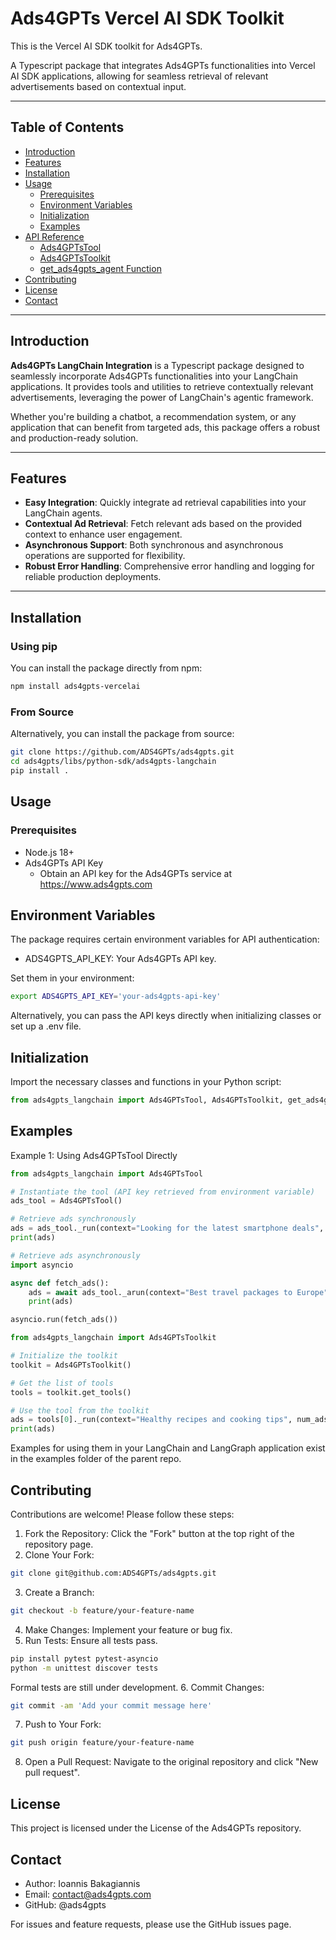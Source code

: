 # Ads4GPTs Vercel AI SDK Toolkit

This is the Vercel AI SDK toolkit for Ads4GPTs.

A Typescript package that integrates Ads4GPTs functionalities into Vercel AI SDK applications, allowing for seamless retrieval of relevant advertisements based on contextual input.

---

## Table of Contents

-   [Introduction](#introduction)
-   [Features](#features)
-   [Installation](#installation)
-   [Usage](#usage)
    -   [Prerequisites](#prerequisites)
    -   [Environment Variables](#environment-variables)
    -   [Initialization](#initialization)
    -   [Examples](#examples)
-   [API Reference](#api-reference)
    -   [Ads4GPTsTool](#ads4gptstool)
    -   [Ads4GPTsToolkit](#ads4gptstoolkit)
    -   [get_ads4gpts_agent Function](#get_ads4gpts_agent-function)
-   [Contributing](#contributing)
-   [License](#license)
-   [Contact](#contact)

---

## Introduction

**Ads4GPTs LangChain Integration** is a Typescript package designed to seamlessly incorporate Ads4GPTs functionalities into your LangChain applications. It provides tools and utilities to retrieve contextually relevant advertisements, leveraging the power of LangChain's agentic framework.

Whether you're building a chatbot, a recommendation system, or any application that can benefit from targeted ads, this package offers a robust and production-ready solution.

---

## Features

-   **Easy Integration**: Quickly integrate ad retrieval capabilities into your LangChain agents.
-   **Contextual Ad Retrieval**: Fetch relevant ads based on the provided context to enhance user engagement.
-   **Asynchronous Support**: Both synchronous and asynchronous operations are supported for flexibility.
-   **Robust Error Handling**: Comprehensive error handling and logging for reliable production deployments.

---

## Installation

### Using pip

You can install the package directly from npm:

```bash
npm install ads4gpts-vercelai
```

### From Source

Alternatively, you can install the package from source:

```bash
git clone https://github.com/ADS4GPTs/ads4gpts.git
cd ads4gpts/libs/python-sdk/ads4gpts-langchain
pip install .
```

## Usage

### Prerequisites

-   Node.js 18+
-   Ads4GPTs API Key
    -   Obtain an API key for the Ads4GPTs service at https://www.ads4gpts.com

## Environment Variables

The package requires certain environment variables for API authentication:

-   ADS4GPTS_API_KEY: Your Ads4GPTs API key.

Set them in your environment:

```bash
export ADS4GPTS_API_KEY='your-ads4gpts-api-key'
```

Alternatively, you can pass the API keys directly when initializing classes or set up a .env file.

## Initialization

Import the necessary classes and functions in your Python script:

```python
from ads4gpts_langchain import Ads4GPTsTool, Ads4GPTsToolkit, get_ads4gpts_agent
```

## Examples

Example 1: Using Ads4GPTsTool Directly

```python
from ads4gpts_langchain import Ads4GPTsTool

# Instantiate the tool (API key retrieved from environment variable)
ads_tool = Ads4GPTsTool()

# Retrieve ads synchronously
ads = ads_tool._run(context="Looking for the latest smartphone deals", num_ads=2)
print(ads)

# Retrieve ads asynchronously
import asyncio

async def fetch_ads():
    ads = await ads_tool._arun(context="Best travel packages to Europe", num_ads=3)
    print(ads)

asyncio.run(fetch_ads())

from ads4gpts_langchain import Ads4GPTsToolkit

# Initialize the toolkit
toolkit = Ads4GPTsToolkit()

# Get the list of tools
tools = toolkit.get_tools()

# Use the tool from the toolkit
ads = tools[0]._run(context="Healthy recipes and cooking tips", num_ads=1)
print(ads)
```

Examples for using them in your LangChain and LangGraph application exist in the examples folder of the parent repo.

## Contributing

Contributions are welcome! Please follow these steps:

1. Fork the Repository: Click the "Fork" button at the top right of the repository page.
2. Clone Your Fork:

```bash
git clone git@github.com:ADS4GPTs/ads4gpts.git
```

3. Create a Branch:

```bash
git checkout -b feature/your-feature-name
```

4. Make Changes: Implement your feature or bug fix.
5. Run Tests: Ensure all tests pass.

```bash
pip install pytest pytest-asyncio
python -m unittest discover tests
```

Formal tests are still under development. 6. Commit Changes:

```bash
git commit -am 'Add your commit message here'
```

7. Push to Your Fork:

```bash
git push origin feature/your-feature-name
```

8. Open a Pull Request: Navigate to the original repository and click "New pull request".

## License

This project is licensed under the License of the Ads4GPTs repository.

## Contact

-   Author: Ioannis Bakagiannis
-   Email: contact@ads4gpts.com
-   GitHub: @ads4gpts

For issues and feature requests, please use the GitHub issues page.
